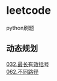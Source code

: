 # leetcode 
python刷题  
## 动态规划  
[032.最长有效括号](https://github.com/sjtupig/leetcode/blob/master/032.%20%E6%9C%80%E9%95%BF%E6%9C%89%E6%95%88%E6%8B%AC%E5%8F%B7.py)  
[062.不同路径](https://github.com/sjtupig/leetcode/blob/master/062.%20%E4%B8%8D%E5%90%8C%E8%B7%AF%E5%BE%84.py)
